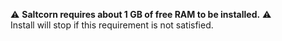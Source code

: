 ⚠️ **Saltcorn requires about 1 GB of free RAM to be installed.** ⚠️  
Install will stop if this requirement is not satisfied.
